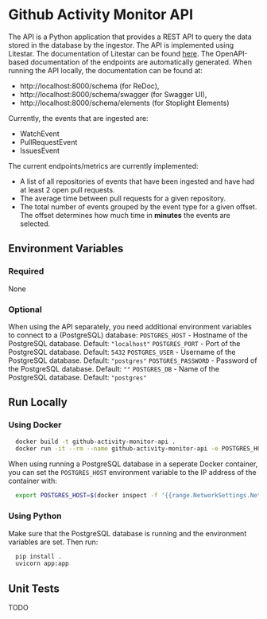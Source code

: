 # Github Activity Monitor API
The API is a Python application that provides a REST API to query the data stored in the database by the ingestor. The API is implemented using Litestar. The documentation of Litestar can be found [here](https://litestar.dev/). The OpenAPI-based documentation of the endpoints are automatically generated. When running the API locally, the documentation can be found at:
- http://localhost:8000/schema (for ReDoc),
- http://localhost:8000/schema/swagger (for Swagger UI),
- http://localhost:8000/schema/elements (for Stoplight Elements)

Currently, the events that are ingested are:
- WatchEvent
- PullRequestEvent
- IssuesEvent

The current endpoints/metrics are currently implemented:
- A list of all repositories of events that have been ingested and have had at least 2 open pull requests.
- The average time between pull requests for a given repository.
- The total number of events grouped by the event type for a given offset. The offset determines how much time in **minutes** the events are selected.

## Environment Variables
### Required
None

### Optional

When using the API separately, you need additional environment variables to connect to a (PostgreSQL) database:
`POSTGRES_HOST` - Hostname of the PostgreSQL database. Default: `"localhost"`
`POSTGRES_PORT` - Port of the PostgreSQL database. Default: `5432`
`POSTGRES_USER` - Username of the PostgreSQL database. Default: `"postgres"`
`POSTGRES_PASSWORD` - Password of the PostgreSQL database. Default: `""`
`POSTGRES_DB` - Name of the PostgreSQL database. Default: `"postgres"`

## Run Locally
### Using Docker
```bash
  docker build -t github-activity-monitor-api .
  docker run -it --rm --name github-activity-monitor-api -e POSTGRES_HOST=$POSTGRES_HOST -e POSTGRES_USER=$POSTGRES_USER -e POSTGRES_PASSWORD=$POSTGRES_PASSWORD -e POSTGRES_DB=$POSTGRES_DB -p 8000:8000 github-activity-monitor-api
```

When using running a PostgreSQL database in a seperate Docker container, you can set the `POSTGRES_HOST` environment variable to the IP address of the container with:
```bash
  export POSTGRES_HOST=$(docker inspect -f '{{range.NetworkSettings.Networks}}{{.IPAddress}}{{end}}' <container_name_or_id>)
```

### Using Python
Make sure that the PostgreSQL database is running and the environment variables are set. Then run:
```bash
  pip install .
  uvicorn app:app
```

## Unit Tests

TODO
